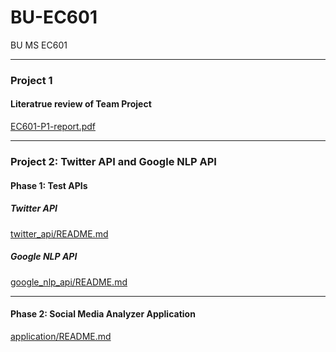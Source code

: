 # BU-EC601

BU MS EC601

--- 

### Project 1

#### Literatrue review of Team Project

[EC601-P1-report.pdf](https://github.com/blairtyx/EC601/blob/master/EC601-P1-report.pdf)


---

### Project 2: Twitter API and Google NLP API

#### Phase 1: Test APIs

##### Twitter API

[twitter_api/README.md](https://github.com/blairtyx/EC601/blob/master/Project2/twitter_api/README.md)



##### Google NLP API

[google_nlp_api/README.md](https://github.com/blairtyx/EC601/blob/master/Project2/google_nlp_api/README.md)

---

#### Phase 2: Social Media Analyzer Application

[application/README.md](https://github.com/blairtyx/EC601/blob/master/Project2/application/README.md)